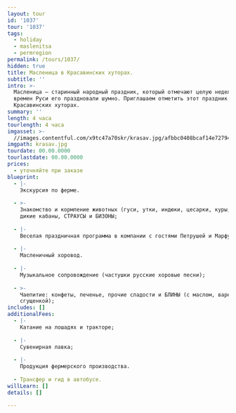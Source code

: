 ```yaml
---
layout: tour
id: '1037'
tour: '1037'
tags:
  - holiday
  - maslenitsa
  - permregion
permalink: /tours/1037/
hidden: true
title: Масленица в Красавинских хуторах.
subtitle: ''
intro: >-
  Масленица — старинный народный праздник, который отмечают целую неделю. Еще со
  времен Руси его праздновали шумно. Приглашаем отметить этот праздник в
  Красавинских хуторах.
summary: ''
length: 4 часа
tourlength: 4 часа
imgasset: >-
  //images.contentful.com/x9tc47a70skr/krasav.jpg/afbbc0408bcaf14e7279440ef6ad5622/krasav.jpg
imgpath: krasav.jpg
tourdate: 00.00.0000
tourlastdate: 00.00.0000
prices:
  - уточняйте при заказе
blueprint:
  - |-
    Экскурсия по ферме.
     
  - >-
    Знакомство и кормление животных (гуси, утки, индюки, цесарки, куры, кролики,
    дикие кабаны, СТРАУСЫ и БИЗОНЫ;
     
  - |-
    Веселая праздничная программа в компании с гостями Петрушей и Марфушей;
     
  - |-
    Масленичный хоровод.
     
  - |-
    Музыкальное сопровождение (частушки русские хоровые песни);
     
  - >-
    Чаепитие: конфеты, печенье, прочие сладости и БЛИНЫ (с маслом, вареньем,
    сгущенкой);
includes: []
additionalFees:
  - |-
    Катание на лошадях и тракторе;
     
  - |-
    Сувенирная лавка;
     
  - |-
    Продукция фермерского производства.
     
  - Трансфер и гид в автобусе.
willLearn: []
details: []

---
```

